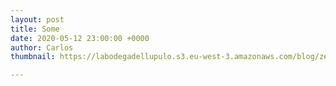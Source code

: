 ```yaml
---
layout: post
title: Some
date: 2020-05-12 23:00:00 +0000
author: Carlos
thumbnail: https://labodegadellupulo.s3.eu-west-3.amazonaws.com/blog/zendra.jpg

---
```

